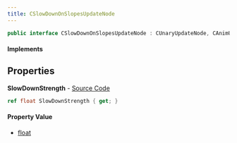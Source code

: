 ```yaml
---
title: CSlowDownOnSlopesUpdateNode
---
```


```csharp
public interface CSlowDownOnSlopesUpdateNode : CUnaryUpdateNode, CAnimUpdateNodeBase, ISchemaClass<CAnimUpdateNodeBase>, ISchemaClass<CUnaryUpdateNode>, ISchemaClass<CSlowDownOnSlopesUpdateNode>, ISchemaField, ISchemaClass, INativeHandle
```

#### Implements

## Properties

**SlowDownStrength** - [Source Code](https://github.com/swiftly-solution/swiftlys2/blob/main/managed/src/SwiftlyS2.Generated/Schemas/Interfaces/CSlowDownOnSlopesUpdateNode.cs#L16)

```csharp
ref float SlowDownStrength { get; }
```

#### Property Value

- [float](https://learn.microsoft.com/dotnet/api/system.single)

